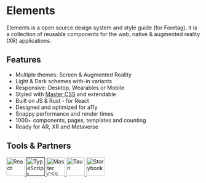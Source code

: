 
# Elements

Elements is a open source design system and style guide (for Foretag), it is a collection of reusable components for the web, native  & augmented reality (XR) applications.

## Features

- Multiple themes: Screen & Augmented Reality
- Light & Dark schemes with-in variants
- Responsive: Desktop, Wearables or Mobile
- Styled with [Master CSS](https://styles.master.co/) and extendable
- Built on JS & Rust - for React
- Designed and optimized for a11y
- Snappy performance and render times
- 1000+ components, pages, templates and counting
- Ready for AR, XR and Metaverse

## Tools & Partners

<a href='https://reactjs.org/?partner=foretag' target='_blank'>
	<img
		alt='React'
		src='https://img.stackshare.io/service/1020/OYIaJ1KK.png' 
		height='48'
	/>
</a>

<a href='' target='_blank'>
	<img 
		alt='TypeScript'
		src='https://img.stackshare.io/service/1612/bynNY5dJ.jpg'
		height='48'
	/>
</a>

<a href='https://styles.master.co/?partner=foretag' target='_blank'>
	<img
		alt='Master CSS'
		src='https://img.stackshare.io/service/40622/default_72e5c614e3ee0663799271b19281ec45c7b2dd8a.jpg' 
		height='48'
	/>
</a>

<a href='https://tauri.app/?partner=foretag' target='_blank'>
	<img 
		alt='Tauri'
		src='https://img.stackshare.io/service/25385/default_ee70e99996d561329cdebbbe31cc780b8936c862.png'
		height='48'
	/>
</a>

<a href='https://storybook.js.org/?partner=foretag' target='_blank'>
	<img
		alt='Storybook'
		src='https://img.stackshare.io/service/9240/sOct-Txm_400x400.png'
		height='48'
	/>
</a>


